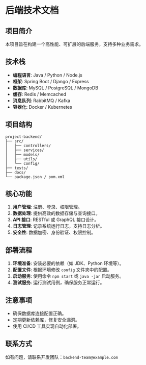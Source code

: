 # 后端技术文档

## 项目简介
本项目旨在构建一个高性能、可扩展的后端服务，支持多种业务需求。

## 技术栈
- **编程语言**: Java / Python / Node.js
- **框架**: Spring Boot / Django / Express
- **数据库**: MySQL / PostgreSQL / MongoDB
- **缓存**: Redis / Memcached
- **消息队列**: RabbitMQ / Kafka
- **容器化**: Docker / Kubernetes

## 项目结构
```
project-backend/
├── src/
│   ├── controllers/
│   ├── services/
│   ├── models/
│   ├── utils/
│   └── config/
├── tests/
├── docs/
└── package.json / pom.xml
```

## 核心功能
1. **用户管理**: 注册、登录、权限管理。
2. **数据处理**: 提供高效的数据存储与查询接口。
3. **API 接口**: RESTful 或 GraphQL 接口设计。
4. **日志管理**: 记录系统运行日志，支持日志分析。
5. **安全性**: 数据加密、身份验证、权限控制。

## 部署流程
1. **环境准备**: 安装必要的依赖（如 JDK、Python 环境等）。
2. **配置文件**: 根据环境修改 `config` 文件夹中的配置。
3. **启动服务**: 使用命令 `npm start` 或 `java -jar` 启动服务。
4. **测试服务**: 运行测试用例，确保服务正常运行。

## 注意事项
- 确保数据库连接配置正确。
- 定期更新依赖库，修复安全漏洞。
- 使用 CI/CD 工具实现自动化部署。

## 联系方式
如有问题，请联系开发团队：`backend-team@example.com`